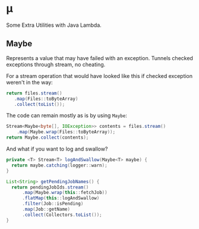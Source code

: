 # μ
Some Extra Utilities with Java Lambda.

## Maybe

Represents a value that may have failed with an exception.
Tunnels checked exceptions through stream, no cheating.

For a stream operation that would have looked like this if checked exception weren't in the way:

```java
return files.stream()
   .map(Files::toByteArray)
   .collect(toList());
```

The code can remain mostly as is by using `Maybe`:

```java
Stream<Maybe<byte[], IOException>> contents = files.stream()
    .map(Maybe.wrap(Files::toByteArray));
return Maybe.collect(contents);
```
And what if you want to log and swallow?

```java
private <T> Stream<T> logAndSwallow(Maybe<T> maybe) {
  return maybe.catching(logger::warn);
}

List<String> getPendingJobNames() {
  return pendingJobIds.stream()
      .map(Maybe.wrap(this::fetchJob))
      .flatMap(this::logAndSwallow)
      .filter(Job::isPending)
      .map(Job::getName)
      .collect(Collectors.toList());
}
```
